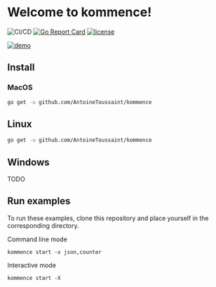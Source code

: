 

# Welcome to kommence! 

![CI/CD](https://github.com/AntoineToussaint/kommence/actions/workflows/ci.yml/badge.svg) [![Go Report Card](https://goreportcard.com/badge/github.com/AntoineToussaint/kommence)](https://goreportcard.com/report/github.com/AntoineToussaint/kommence) [![license](http://img.shields.io/badge/license-Apache-blue.svg)](https://raw.githubusercontent.com/AntoineToussaint/kommence/main/LICENSE)

[![demo](https://asciinema.org/a/435947.svg)](https://asciinema.org/a/435947?autoplay=1)


## Install

### MacOS

```sh
go get -u github.com/AntoineToussaint/kommence
```

## Linux

```sh
go get -u github.com/AntoineToussaint/kommence
```

## Windows

TODO

## Run examples

To run these examples, clone this repository and place yourself in the corresponding directory.

Command line mode

```shell
kommence start -x json,counter
```

Interactive mode

```shell
kommence start -X
```
